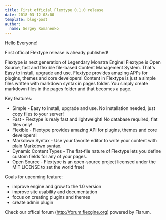 ```yaml
---
title: First official Flextype 0.1.0 release
date: 2018-03-12 08:00
template: blog-post
author:
  name: Sergey Romanenko
---
```


Hello Everyone!  

First official Flextype release is already published!  

Flextype is next generation of Legendary Monstra Engine!
Flextype is Open Source, fast and flexible file-based Content Management System. That's Easy to install, upgrade and use. Flextype provides amazing API's for plugins, themes and core developers! Content in Flextype is just a simple files written with markdown syntax in pages folder. You simply create markdown files in the pages folder and that becomes a page.

Key features:  
- Simple - Easy to install, upgrade and use. No installation needed, just copy files to your server!  
- Fast - Flextype is realy fast and lightweight! No database required, flat files only!  
- Flexible - Flextype provides amazing API for plugins, themes and core developers!  
- Markdown Syntax - Use your favorite editor to write your content with plain Markdown syntax.  
- Dynamic Content Types - The flat-file nature of Flextype lets you define custom fields for any of your pages.  
- Open Source - Flextype is an open-source project licensed under the MIT LICENSE to set the world free!  

Goals for upcoming feature:
- improve engine and grow to the 1.0 version
- improve site usability and documentation
- focus on creating plugins and themes
- create admin plugin

Check our offical forum (http://forum.flexgine.org) powered by Flarum.  
